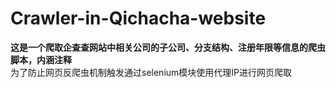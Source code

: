 # Crawler-in-Qichacha-website
__这是一个爬取企查查网站中相关公司的子公司、分支结构、注册年限等信息的爬虫脚本，内涵注释__  
为了防止网页反爬虫机制触发通过selenium模块使用代理IP进行网页爬取
